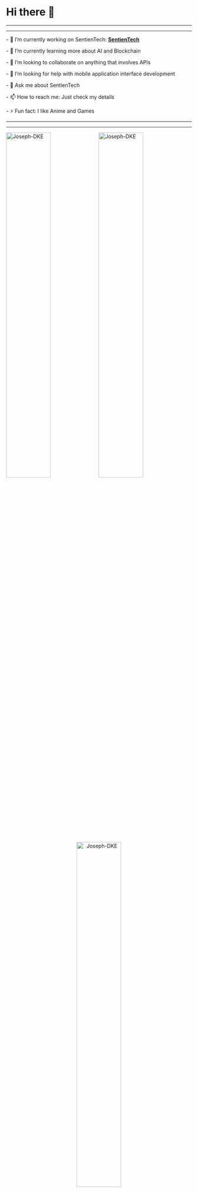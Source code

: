 <div>
  <h1> Hi there 👋</h1>
</div>
<div>
  <hr>
  <hr>
</div>
<div>
  <p>  - 🔭 I’m currently working on SentienTech: <b><a target="_blank" href="https://twitter.com/sentientech">SentienTech</a></b></p>
<p>  - 🌱 I’m currently learning more about AI and Blockchain </p>
<p>  - 👯 I’m looking to collaborate on anything that involves APIs </p>
<p>  - 🤔 I’m looking for help with mobile application interface development </p>
<p>  - 💬 Ask me about SentienTech </p>
<p>  - 📫 How to reach me: Just check my details </p>
<p>  - ⚡ Fun fact: I like Anime and Games </p>
</div>
<div>
  <hr>
  <hr>
</div>
<div><p>
  <img align="center" width="49%" src="https://github-readme-streak-stats.herokuapp.com/?user=Joseph-DKE" alt="Joseph-DKE" />
  <img align="center" width="49%"  src="https://github-readme-stats.vercel.app/api?username=Joseph-DKE&show_icons=true&locale=en" alt="Joseph-DKE" />
  </p></div>
<div><p align="center">
  <img width="49%" src="https://github-readme-stats.vercel.app/api/top-langs/?username=Joseph-DKE&theme=synthwave" alt="Joseph-DKE" />
  </p></div>
